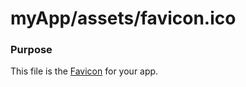 # myApp/assets/favicon.ico
### Purpose
This file is the [Favicon](http://en.wikipedia.org/wiki/Favicon") for your app.  
